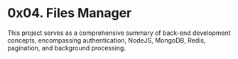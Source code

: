# 0x04. Files Manager

This project serves as a comprehensive summary of back-end development concepts,
encompassing authentication, NodeJS, MongoDB, Redis, pagination, and background processing.
